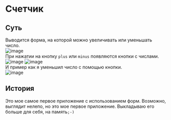 # Счетчик
## Суть
Выводится форма, на которой можно увеличивать или уменьшать число.  
![image](https://user-images.githubusercontent.com/97308931/172369880-54190798-41e2-4cbf-91dd-2f2260ecf8e0.png)  
При нажатии на кнопку `plus` или `minus` появляются кнопки с числами.  
![image](https://user-images.githubusercontent.com/97308931/172369978-b75dd522-a060-4f0a-bd8a-49fd0f217a6b.png)
![image](https://user-images.githubusercontent.com/97308931/172370037-4488ef80-b688-48b1-bb50-c1fbc907ed04.png)  
И пример как я уменьшил число с помощью кнопки.  
![image](https://user-images.githubusercontent.com/97308931/172370097-ac698802-f62f-4b39-b0cd-ac6e03d143c5.png)  
## История
Это мое самое первое приложение с использованием форм. Возможно, выглядит нелепо, но это мое первое приложение. Выкладываю его больше для себя, на память`;-)`
